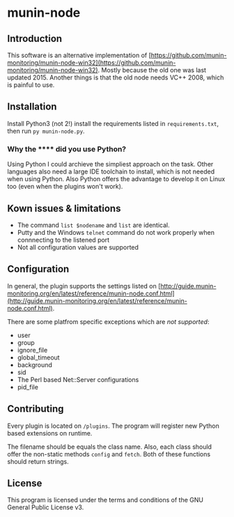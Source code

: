 # munin-node

## Introduction

This software is an alternative implementation of [https://github.com/munin-monitoring/munin-node-win32](https://github.com/munin-monitoring/munin-node-win32). Mostly because the old one was last updated 2015. Another things is that the old node needs VC++ 2008, which is painful to use.

## Installation

Install Python3 (not 2!) install the requirements listed in `requirements.txt`, then run `py munin-node.py`. 

### Why the **** did you use Python?

Using Python I could archieve the simpliest approach on the task. Other languages also need a large IDE toolchain to install, which is not needed when using Python. Also Python offers the advantage to develop it on Linux too (even when the plugins won't work).

## Kown issues & limitations

- The command `list $nodename` and `list` are identical.
- Putty and the Windows `telnet` command do not work properly when connnecting to the listened port
- Not all configuration values are supported

## Configuration

In general, the plugin supports the settings listed on [http://guide.munin-monitoring.org/en/latest/reference/munin-node.conf.html](http://guide.munin-monitoring.org/en/latest/reference/munin-node.conf.html).

There are some platfrom specific exceptions which are *not supported*:

- user
- group 
- ignore_file
- global_timeout
- background
- sid
- The Perl based Net::Server configurations
- pid_file

## Contributing

Every plugin is located on `/plugins`. The program will register new Python based extensions on runtime.

The filename should be equals the class name. Also, each class should offer the non-static methods `config` and `fetch`. Both of these functions should return strings.

## License 

This program is licensed under the terms and conditions of the GNU General Public License v3.

